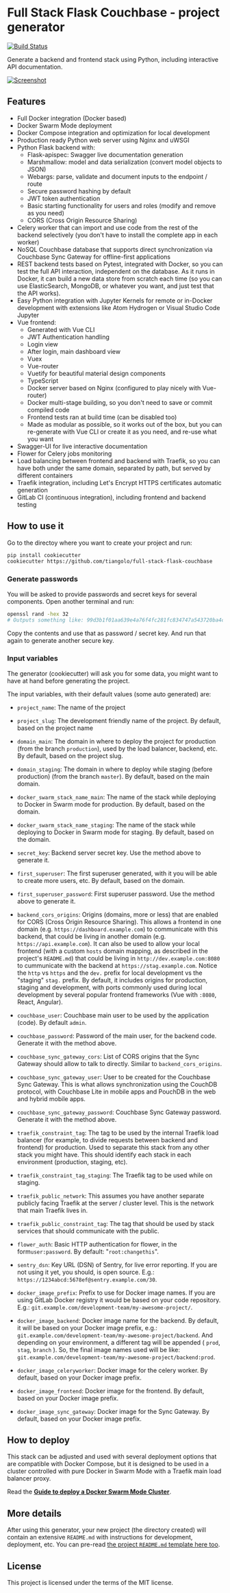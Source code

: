 # Full Stack Flask Couchbase - project generator

[![Build Status](https://travis-ci.org/tiangolo/full-stack-flask-couchbase.svg?branch=master)](https://travis-ci.org/tiangolo/full-stack-flask-couchbase)

Generate a backend and frontend stack using Python, including interactive API documentation.

[![Screenshot](screenshot.png)](https://github.com/tiangolo/full-stack-flask-couchbase)

## Features

* Full Docker integration (Docker based)
* Docker Swarm Mode deployment
* Docker Compose integration and optimization for local development
* Production ready Python web server using Nginx and uWSGI
* Python Flask backend with:
  * Flask-apispec: Swagger live documentation generation
  * Marshmallow: model and data serialization (convert model objects to JSON)
  * Webargs: parse, validate and document inputs to the endpoint / route
  * Secure password hashing by default
  * JWT token authentication
  * Basic starting functionality for users and roles (modify and remove as you need)
  * CORS (Cross Origin Resource Sharing)
* Celery worker that can import and use code from the rest of the backend selectively (you don't have to install the complete app in each worker)
* NoSQL Couchbase database that supports direct synchronization via Couchbase Sync Gateway for offline-first applications
* REST backend tests based on Pytest, integrated with Docker, so you can test the full API interaction, independent on the database. As it runs in Docker, it can build a new data store from scratch each time (so you can use ElasticSearch, MongoDB, or whatever you want, and just test that the API works).
* Easy Python integration with Jupyter Kernels for remote or in-Docker development with extensions like Atom Hydrogen or Visual Studio Code Jupyter
* Vue frontend:
  * Generated with Vue CLI
  * JWT Authentication handling
  * Login view
  * After login, main dashboard view
  * Vuex
  * Vue-router
  * Vuetify for beautiful material design components
  * TypeScript
  * Docker server based on Nginx (configured to play nicely with Vue-router)
  * Docker multi-stage building, so you don't need to save or commit compiled code
  * Frontend tests ran at build time (can be disabled too)
  * Made as modular as possible, so it works out of the box, but you can re-generate with Vue CLI or create it as you need, and re-use what you want
* Swagger-UI for live interactive documentation
* Flower for Celery jobs monitoring
* Load balancing between frontend and backend with Traefik, so you can have both under the same domain, separated by path, but served by different containers
* Traefik integration, including Let's Encrypt HTTPS certificates automatic generation
* GitLab CI (continuous integration), including frontend and backend testing

## How to use it

Go to the directoy where you want to create your project and run:

```bash
pip install cookiecutter
cookiecutter https://github.com/tiangolo/full-stack-flask-couchbase
```

### Generate passwords

You will be asked to provide passwords and secret keys for several components. Open another terminal and run:

```bash
openssl rand -hex 32
# Outputs something like: 99d3b1f01aa639e4a76f4fc281fc834747a543720ba4c8a8648ba755aef9be7f
```

Copy the contents and use that as password / secret key. And run that again to generate another secure key.


### Input variables

The generator (cookiecutter) will ask you for some data, you might want to have at hand before generating the project.

The input variables, with their default values (some auto generated) are:

* `project_name`: The name of the project
* `project_slug`: The development friendly name of the project. By default, based on the project name
* `domain_main`: The domain in where to deploy the project for production (from the branch `production`), used by the load balancer, backend, etc. By default, based on the project slug.
* `domain_staging`: The domain in where to deploy while staging (before production) (from the branch `master`). By default, based on the main domain.

* `docker_swarm_stack_name_main`: The name of the stack while deploying to Docker in Swarm mode for production. By default, based on the domain.
* `docker_swarm_stack_name_staging`: The name of the stack while deploying to Docker in Swarm mode for staging. By default, based on the domain.

* `secret_key`: Backend server secret key. Use the method above to generate it.
* `first_superuser`: The first superuser generated, with it you will be able to create more users, etc. By default, based on the domain.
* `first_superuser_password`: First superuser password. Use the method above to generate it.
* `backend_cors_origins`: Origins (domains, more or less) that are enabled for CORS (Cross Origin Resource Sharing). This allows a frontend in one domain (e.g. `https://dashboard.example.com`) to communicate with this backend, that could be living in another domain (e.g. `https://api.example.com`). It can also be used to allow your local frontend (with a custom `hosts` domain mapping, as described in the project's `README.md`) that could be living in `http://dev.example.com:8080` to cummunicate with the backend at `https://stag.example.com`. Notice the `http` vs `https` and the `dev.` prefix for local development vs the "staging" `stag.` prefix. By default, it includes origins for production, staging and development, with ports commonly used during local development by several popular frontend frameworks (Vue with `:8080`, React, Angular).
 
* `couchbase_user`: Couchbase main user to be used by the application (code). By default `admin`.
* `couchbase_password`: Password of the main user, for the backend code. Generate it with the method above.
* `couchbase_sync_gateway_cors`: List of CORS origins that the Sync Gateway should allow to talk to directly. Similar to `backend_cors_origins`.
* `couchbase_sync_gateway_user`: User to be created for the Couchbase Sync Gateway. This is what allows synchronization using the CouchDB protocol, with Couchbase Lite in mobile apps and PouchDB in the web and hybrid mobile apps.
* `couchbase_sync_gateway_password`: Couchbase Sync Gateway password. Generate it with the method above.
 
* `traefik_constraint_tag`: The tag to be used by the internal Traefik load balancer (for example, to divide requests between backend and frontend) for production. Used to separate this stack from any other stack you might have. This should identify each stack in each environment (production, staging, etc).
* `traefik_constraint_tag_staging`: The Traefik tag to be used while on staging. 

* `traefik_public_network`: This assumes you have another separate publicly facing Traefik at the server / cluster level. This is the network that main Traefik lives in.
* `traefik_public_constraint_tag`: The tag that should be used by stack services that should communicate with the public.

* `flower_auth`: Basic HTTP authentication for flower, in the form`user:password`. By default: "`root:changethis`".

* `sentry_dsn`: Key URL (DSN) of Sentry, for live error reporting. If you are not using it yet, you should, is open source. E.g.: `https://1234abcd:5678ef@sentry.example.com/30`.

* `docker_image_prefix`: Prefix to use for Docker image names. If you are using GitLab Docker registry it would be based on your code repository. E.g.: `git.example.com/development-team/my-awesome-project/`.
* `docker_image_backend`: Docker image name for the backend. By default, it will be based on your Docker image prefix, e.g.: `git.example.com/development-team/my-awesome-project/backend`. And depending on your environment, a different tag will be appended ( `prod`, `stag`, `branch` ). So, the final image names used will be like: `git.example.com/development-team/my-awesome-project/backend:prod`.
* `docker_image_celeryworker`: Docker image for the celery worker. By default, based on your Docker image prefix.
* `docker_image_frontend`: Docker image for the frontend. By default, based on your Docker image prefix.
* `docker_image_sync_gateway`: Docker image for the Sync Gateway. By default, based on your Docker image prefix.

## How to deploy

This stack can be adjusted and used with several deployment options that are compatible with Docker Compose, but it is designed to be used in a cluster controlled with pure Docker in Swarm Mode with a Traefik main load balancer proxy.

Read the [**Guide to deploy a Docker Swarm Mode Cluster**](https://github.com/tiangolo/full-stack/blob/master/docker-swarm-cluster-deploy.md).

## More details

After using this generator, your new project (the directory created) will contain an extensive `README.md` with instructions for development, deployment, etc. You can pre-read [the project `README.md` template here too](./{{cookiecutter.project_slug}}/README.md).

## License

This project is licensed under the terms of the MIT license.
